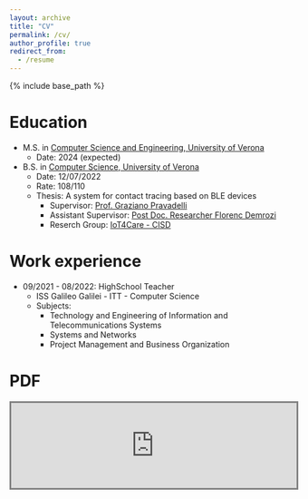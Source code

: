 ```yaml
---
layout: archive
title: "CV"
permalink: /cv/
author_profile: true
redirect_from:
  - /resume
---
```


{% include base_path %}

Education
======
* M.S. in <a href="https://www.corsi.univr.it/?ent=cs&id=417" target="_blank">Computer Science and Engineering, University of Verona</a>
  * Date: 2024 (expected)
* B.S. in <a href="https://www.corsi.univr.it/?ent=cs&id=420" target="_blank">Computer Science, University of Verona</a>
  * Date: 12/07/2022
  * Rate: 108/110
  * Thesis: A system for contact tracing based on BLE devices
    * Supervisor: <a href="https://www.di.univr.it/?ent=persona&id=123" target="_blank">Prof. Graziano Pravadelli</a>
    * Assistant Supervisor: <a href="https://sites.google.com/view/florencdemrozi" target="_blank">Post Doc. Researcher Florenc Demrozi</a>
    * Reserch Group: <a href="https://cisd.di.univr.it/area/7" target="_blank">IoT4Care - CISD</a>


Work experience
======
* 09/2021 - 08/2022: HighSchool Teacher
  * ISS Galileo Galilei - ITT - Computer Science
  * Subjects:
    * Technology and Engineering of Information and Telecommunications Systems
    * Systems and Networks
    * Project Management and Business Organization


<style>
    iframe{
        width: 100%;
        border:3px solid grey;
    }
</style>

<script type="application/javascript">

function resizeIFrameToFitContent( iFrame ) {

    iFrame.width  = iFrame.contentWindow.document.body.scrollWidth;
    iFrame.height = iFrame.contentWindow.document.body.scrollHeight;
}

window.addEventListener('DOMContentLoaded', function(e) {

    var iFrame = document.getElementById( 'iFrame1' );
    resizeIFrameToFitContent( iFrame );

    // or, to resize all iframes:
    var iframes = document.querySelectorAll("iframe");
    for( var i = 0; i < iframes.length; i++) {
        resizeIFrameToFitContent( iframes[i] );
    }
} );

</script>


PDF
======
<iframe id="iFrame1" src="https://docs.google.com/document/d/e/2PACX-1vR_tIPVr1YciqA2hN45EuERQ3BnF0ueU8YaMZoeWAgN7tl3Z2pJ0mPMvSp30h9DccCo24iKT95nI8Pw/pub?embedded=true"></iframe>
